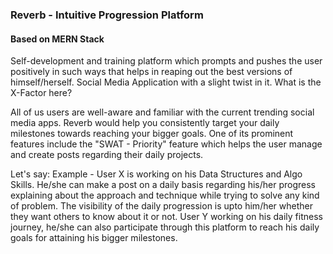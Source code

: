 ### Reverb - Intuitive Progression Platform
#### Based on MERN Stack

Self-development and training platform which prompts and pushes the user positively in such ways that helps in reaping out the best versions of himself/herself.
Social Media Application with a slight twist in it. What is the X-Factor here?

All of us users are well-aware and familiar with the current trending social media apps. Reverb would help you consistently target your daily milestones towards reaching your bigger goals. One of its prominent features include the "SWAT - Priority" feature which helps the user manage and create posts regarding their daily projects. 

Let's say: Example - User X is working on his Data Structures and Algo Skills. He/she can make a post on a daily basis regarding his/her progress explaining about the approach and technique while trying to solve any kind of problem. The visibility of the daily progression is upto him/her whether they want others to know about it or not. User Y working on his daily fitness journey, he/she can also participate through this platform to reach his daily goals for attaining his bigger milestones.

